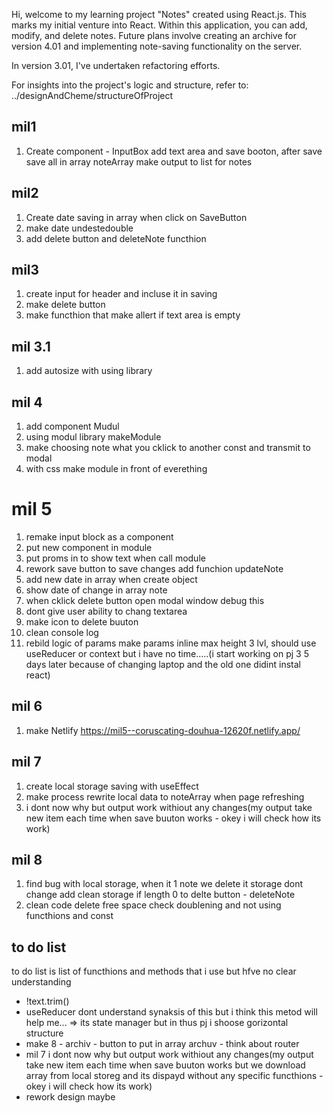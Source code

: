 
Hi, welcome to my learning project "Notes" created using React.js. This marks my initial venture into React. Within this application, you can add, modify, and delete notes. Future plans involve creating an archive for version 4.01 and implementing note-saving functionality on the server.

In version 3.01, I've undertaken refactoring efforts. 

For insights into the project's logic and structure, refer to:
../designAndCheme/structureOfProject


 ## mil1

1. Create component - InputBox
add text area and save booton, after save save all in array noteArray
make output to list for notes

## mil2 
1. Create date saving in array when click on SaveButton
2. make date undestedouble
3. add delete button and deleteNote functhion 

## mil3 
1. create input for header and incluse it in saving
2. make delete button
3. make functhion that make allert if text area is empty

## mil 3.1
1. add autosize with using library

## mil 4
1. add component Mudul
2. using modul library makeModule
3. make choosing note what you cklick to another const and transmit to modal
4. with css make module in front of everething

# mil 5
1. remake input block as a component
2. put new component in module
3. put proms in to show text when call module
4. rework save button to save changes add funchion updateNote
5. add new date in array when create object
6. show date of change in array note
7. when cklick delete button open modal window debug this
8. dont give user ability to chang textarea
9. make icon to delete buuton
10. clean console log 
11. rebild logic of params make params inline max height 3 lvl, should use useReducer or context but i have no time.....(i start working on pj 3 5 days later because of changing laptop and the old one didint instal react)
 

 ## mil 6
 1. make Netlify
 https://mil5--coruscating-douhua-12620f.netlify.app/

 ## mil 7
 1. create local storage saving with useEffect
 2. make process rewrite local data to noteArray when page refreshing
 3. i dont now why but output work withiout any changes(my output take new item each time when save buuton works - okey i will check how its work) 


## mil 8 
1. find bug with local storage, when it 1 note we delete it storage dont change add clean storage if length 0 to delte button - deleteNote 
2. clean code delete free space check doublening and not using functhions and const 




 ## to do list
 to do list is list of functhions and methods that i use but hfve no clear understanding
 - !text.trim()
 - useReducer dont understand synaksis of this but i think this metod will help me... => its state manager but in thus pj i shoose gorizontal structure
 - make 8 - archiv - button to put in array archuv - think about router
 - mil 7   i dont now why but output work withiout any changes(my output take new item each time when save buuton works but we download array from local storeg and its dispayd without any specific functhions - okey i will check how its work) 
 - rework design maybe